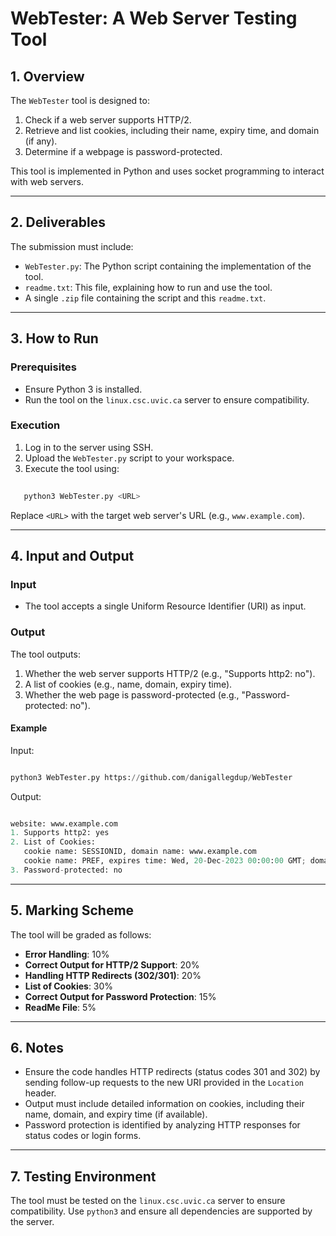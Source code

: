 # **WebTester: A Web Server Testing Tool**

## **1. Overview**

The `WebTester` tool is designed to:

1. Check if a web server supports HTTP/2.
2. Retrieve and list cookies, including their name, expiry time, and domain (if any).
3. Determine if a webpage is password-protected.

This tool is implemented in Python and uses socket programming to interact with web servers.

---

## **2. Deliverables**

The submission must include:

- `WebTester.py`: The Python script containing the implementation of the tool.
- `readme.txt`: This file, explaining how to run and use the tool.
- A single `.zip` file containing the script and this `readme.txt`.

---

## **3. How to Run**

### **Prerequisites**

- Ensure Python 3 is installed.
- Run the tool on the `linux.csc.uvic.ca` server to ensure compatibility.

### **Execution**

1. Log in to the server using SSH.
2. Upload the `WebTester.py` script to your workspace.
3. Execute the tool using:

```python
   
   python3 WebTester.py <URL>
```

   Replace `<URL>` with the target web server's URL (e.g., `www.example.com`).

---

## **4. Input and Output**

### **Input**

- The tool accepts a single Uniform Resource Identifier (URI) as input.

### **Output**

The tool outputs:

1. Whether the web server supports HTTP/2 (e.g., "Supports http2: no").
2. A list of cookies (e.g., name, domain, expiry time).
3. Whether the web page is password-protected (e.g., "Password-protected: no").

#### **Example**

Input:

```python

python3 WebTester.py https://github.com/danigallegdup/WebTester
```

Output:
  
```python

website: www.example.com
1. Supports http2: yes
2. List of Cookies:
   cookie name: SESSIONID, domain name: www.example.com
   cookie name: PREF, expires time: Wed, 20-Dec-2023 00:00:00 GMT; domain name: .example.com
3. Password-protected: no
```

---

## **5. Marking Scheme**

The tool will be graded as follows:

- **Error Handling**: 10%
- **Correct Output for HTTP/2 Support**: 20%
- **Handling HTTP Redirects (302/301)**: 20%
- **List of Cookies**: 30%
- **Correct Output for Password Protection**: 15%
- **ReadMe File**: 5%

---

## **6. Notes**

- Ensure the code handles HTTP redirects (status codes 301 and 302) by sending follow-up requests to the new URI provided in the `Location` header.
- Output must include detailed information on cookies, including their name, domain, and expiry time (if available).
- Password protection is identified by analyzing HTTP responses for status codes or login forms.

---

## **7. Testing Environment**

The tool must be tested on the `linux.csc.uvic.ca` server to ensure compatibility. Use `python3` and ensure all dependencies are supported by the server.
